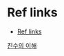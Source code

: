 # Ref links

<!-- START doctoc generated TOC please keep comment here to allow auto update -->
<!-- DON'T EDIT THIS SECTION, INSTEAD RE-RUN doctoc TO UPDATE -->

- [Ref links](#ref-links)

<!-- END doctoc generated TOC please keep comment here to allow auto update -->

[진수의 이해](https://www.youtube.com/watch?v=lZKej5s3T_w)
